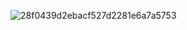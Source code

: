 ![28f0439d2ebacf527d2281e6a7a5753](https://github.com/dongpanghu/code5/assets/117741583/4ce43d84-0955-4f39-9808-5e0e5be6559a)
